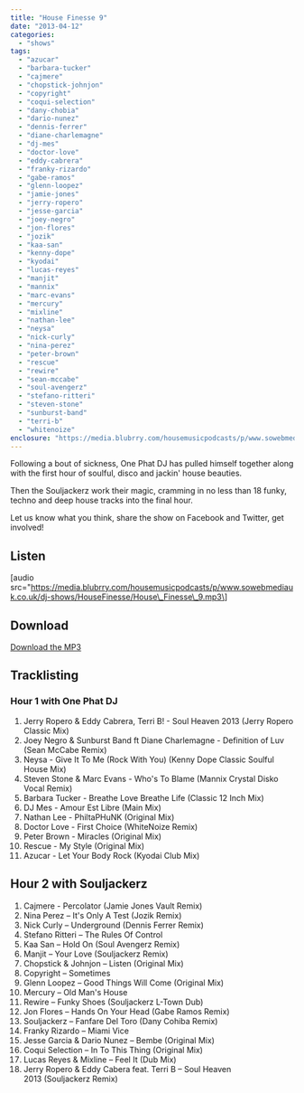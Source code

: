 ```yaml
---
title: "House Finesse 9"
date: "2013-04-12"
categories: 
  - "shows"
tags: 
  - "azucar"
  - "barbara-tucker"
  - "cajmere"
  - "chopstick-johnjon"
  - "copyright"
  - "coqui-selection"
  - "dany-chobia"
  - "dario-nunez"
  - "dennis-ferrer"
  - "diane-charlemagne"
  - "dj-mes"
  - "doctor-love"
  - "eddy-cabrera"
  - "franky-rizardo"
  - "gabe-ramos"
  - "glenn-loopez"
  - "jamie-jones"
  - "jerry-ropero"
  - "jesse-garcia"
  - "joey-negro"
  - "jon-flores"
  - "jozik"
  - "kaa-san"
  - "kenny-dope"
  - "kyodai"
  - "lucas-reyes"
  - "manjit"
  - "mannix"
  - "marc-evans"
  - "mercury"
  - "mixline"
  - "nathan-lee"
  - "neysa"
  - "nick-curly"
  - "nina-perez"
  - "peter-brown"
  - "rescue"
  - "rewire"
  - "sean-mccabe"
  - "soul-avengerz"
  - "stefano-ritteri"
  - "steven-stone"
  - "sunburst-band"
  - "terri-b"
  - "whitenoize"
enclosure: "https://media.blubrry.com/housemusicpodcasts/p/www.sowebmediauk.co.uk/dj-shows/HouseFinesse/House_Finesse_9.mp3 0 audio/mpeg "
---
```


Following a bout of sickness, One Phat DJ has pulled himself together along with the first hour of soulful, disco and jackin' house beauties.

Then the Souljackerz work their magic, cramming in no less than 18 funky, techno and deep house tracks into the final hour.

Let us know what you think, share the show on Facebook and Twitter, get involved!

## Listen

\[audio src="https://media.blubrry.com/housemusicpodcasts/p/www.sowebmediauk.co.uk/dj-shows/HouseFinesse/House\_Finesse\_9.mp3\]

## Download

[Download the MP3](https://media.blubrry.com/housemusicpodcasts/p/www.sowebmediauk.co.uk/dj-shows/HouseFinesse/House_Finesse_9.mp3)

## Tracklisting

### Hour 1 with One Phat DJ

1. Jerry Ropero & Eddy Cabrera, Terri B! - Soul Heaven 2013 (Jerry Ropero Classic Mix)
2. Joey Negro & Sunburst Band ft Diane Charlemagne - Definition of Luv (Sean McCabe Remix)
3. Neysa - Give It To Me (Rock With You) (Kenny Dope Classic Soulful House Mix)
4. Steven Stone & Marc Evans - Who's To Blame (Mannix Crystal Disko Vocal Remix)
5. Barbara Tucker - Breathe Love Breathe Life (Classic 12 Inch Mix)
6. DJ Mes - Amour Est Libre (Main Mix)
7. Nathan Lee - PhiltaPHuNK (Original Mix)
8. Doctor Love - First Choice (WhiteNoize Remix)
9. Peter Brown - Miracles (Original Mix)
10. Rescue - My Style (Original Mix)
11. Azucar - Let Your Body Rock (Kyodai Club Mix)

## Hour 2 with Souljackerz

1. Cajmere - Percolator (Jamie Jones Vault Remix)
2. Nina Perez – It's Only A Test (Jozik Remix)
3. Nick Curly – Underground (Dennis Ferrer Remix)
4. Stefano Ritteri – The Rules Of Control
5. Kaa San – Hold On (Soul Avengerz Remix)
6. Manjit – Your Love (Souljackerz Remix)
7. Chopstick & Johnjon – Listen (Original Mix)
8. Copyright – Sometimes
9. Glenn Loopez – Good Things Will Come (Original Mix)
10. Mercury – Old Man's House
11. Rewire – Funky Shoes (Souljackerz L-Town Dub)
12. Jon Flores – Hands On Your Head (Gabe Ramos Remix)
13. Souljackerz – Fanfare Del Toro (Dany Cohiba Remix)
14. Franky Rizardo – Miami Vice
15. Jesse Garcia & Dario Nunez – Bembe (Original Mix)
16. Coqui Selection – In To This Thing (Original Mix)
17. Lucas Reyes & Mixline – Feel It (Dub Mix)
18. Jerry Ropero & Eddy Cabera feat. Terri B – Soul Heaven 2013 (Souljackerz Remix)
